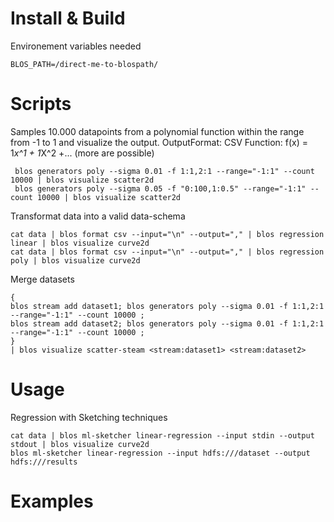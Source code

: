 Install & Build
=============
Environement variables needed
```
BLOS_PATH=/direct-me-to-blospath/
```


Scripts
=============


Samples 10.000 datapoints from a polynomial function within the range from -1 to 1 and visualize the output.
OutputFormat: CSV
Function: f(x) = 1*x^1 + 1*X^2 +... (more are possible)
```
 blos generators poly --sigma 0.01 -f 1:1,2:1 --range="-1:1" --count 10000 | blos visualize scatter2d
 blos generators poly --sigma 0.05 -f "0:100,1:0.5" --range="-1:1" --count 10000 | blos visualize scatter2d
 ```

Transformat data into a valid data-schema
```
cat data | blos format csv --input="\n" --output="," | blos regression linear | blos visualize curve2d
cat data | blos format csv --input="\n" --output="," | blos regression poly | blos visualize curve2d
```

Merge datasets
```
{
blos stream add dataset1; blos generators poly --sigma 0.01 -f 1:1,2:1 --range="-1:1" --count 10000 ;
blos stream add dataset2; blos generators poly --sigma 0.01 -f 1:1,2:1 --range="-1:1" --count 10000 ;
}
| blos visualize scatter-steam <stream:dataset1> <stream:dataset2>
```


Usage
=============
Regression with Sketching techniques
```
cat data | blos ml-sketcher linear-regression --input stdin --output stdout | blos visualize curve2d
blos ml-sketcher linear-regression --input hdfs:///dataset --output hdfs:///results
```


Examples
=============
